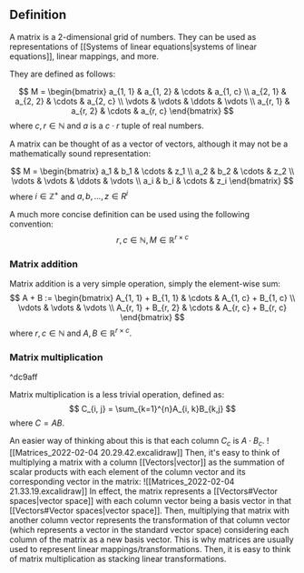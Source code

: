 ## Definition
A matrix is a 2-dimensional grid of numbers. They can be used as representations of [[Systems of linear equations|systems of linear equations]], linear mappings, and more.

They are defined as follows:

$$
M = \begin{bmatrix}
a_{1, 1} & a_{1, 2} & \cdots & a_{1, c} \\
a_{2, 1} & a_{2, 2} & \cdots & a_{2, c} \\
\vdots & \vdots & \ddots & \vdots \\
a_{r, 1} & a_{r, 2} & \cdots & a_{r, c}
\end{bmatrix}
$$
where $c, r \in \mathbb{N}$ and $a$ is a $c \cdot r$ tuple of real numbers.

A matrix can be thought of as a vector of vectors, although it may not be a mathematically sound representation:

$$
M = \begin{bmatrix}
a_1 & b_1 & \cdots & z_1 \\
a_2 & b_2 & \cdots & z_2 \\
\vdots & \vdots & \ddots & \vdots \\
a_i & b_i & \cdots & z_i
\end{bmatrix}
$$
where $i \in \mathbb{Z}^+$  and $a, b, \dots,z \in R^i$

A much more concise definition can be used using the following convention:
$$
r, c \in \mathbb{N}, M \in \mathbb{R}^{r \times c}
$$

### Matrix addition
Matrix addition is a very simple operation, simply the element-wise sum:
$$
A + B := \begin{bmatrix}
A_{1, 1} + B_{1, 1} & \cdots & A_{1, c} + B_{1, c} \\
\vdots & \vdots & \vdots \\
A_{r, 1} + B_{r, 2} & \cdots & A_{r, c} + B_{r, c}
\end{bmatrix}
$$
where $r, c \in \mathbb{N}$ and $A, B \in \mathbb{R}^{r \times c}$.

### Matrix multiplication

^dc9aff

Matrix multiplication is a less trivial operation, defined as:
$$
C_{i, j} = \sum_{k=1}^{n}A_{i, k}B_{k,j}
$$
where $C = AB$.

An easier way of thinking about this is that each column $C_c$ is $A \cdot B_c$.
![[Matrices_2022-02-04 20.29.42.excalidraw]]
Then, it's easy to think of multiplying a matrix with a column [[Vectors|vector]] as the summation of scalar products with each element of the column vector and its corresponding vector in the matrix:
![[Matrices_2022-02-04 21.33.19.excalidraw]]
In effect, the matrix represents a [[Vectors#Vector spaces|vector space]] with each column vector being a basis vector in that [[Vectors#Vector spaces|vector space]]. Then, multiplying that matrix with another column vector represents the transformation of that column vector (which represents a vector in the standard vector space) considering each column of the matrix as a new basis vector. This is why matrices are usually used to represent linear mappings/transformations. Then, it is easy to think of matrix multiplication as stacking linear transformations.